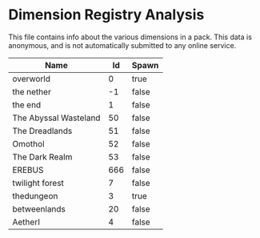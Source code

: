 # Dimension Registry Analysis

This file contains info about the various dimensions in a pack. This data is
anonymous, and is not automatically submitted to any online service.


| Name                  | Id  | Spawn |
|-----------------------|-----|-------|
| overworld             | 0   | true  |
| the nether            | -1  | false |
| the end               | 1   | false |
| The Abyssal Wasteland | 50  | false |
| The Dreadlands        | 51  | false |
| Omothol               | 52  | false |
| The Dark Realm        | 53  | false |
| EREBUS                | 666 | false |
| twilight forest       | 7   | false |
| thedungeon            | 3   | true  |
| betweenlands          | 20  | false |
| AetherI               | 4   | false |
